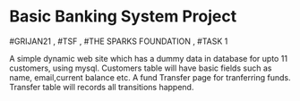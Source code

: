 # Basic Banking System Project
#GRIJAN21  ,  #TSF  ,  #THE SPARKS FOUNDATION  ,  #TASK 1 

A simple dynamic web site which has a dummy data in database for upto 11 customers, using mysql. Customers table will have basic fields such as name, email,current balance etc. A fund Transfer page for tranferring funds. Transfer table will records all transitions happend. 
